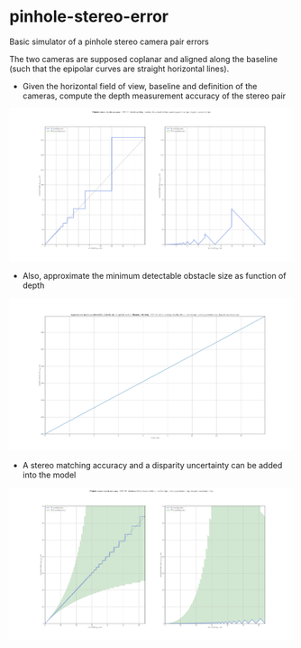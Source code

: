 # pinhole-stereo-error
Basic simulator of a pinhole stereo camera pair errors

The two cameras are supposed coplanar and aligned along the baseline (such that the epipolar curves are straight horizontal lines).

* Given the horizontal field of view, baseline and definition of the cameras, compute the depth measurement accuracy of the stereo pair

![alt text](https://github.com/g-rousseau/pinhole-stereo-error/blob/main/example_1.png)

* Also, approximate the minimum detectable obstacle size as function of depth

![alt text](https://github.com/g-rousseau/pinhole-stereo-error/blob/main/example_1_2.png)

* A stereo matching accuracy and a disparity uncertainty can be added into the model

![alt text](https://github.com/g-rousseau/pinhole-stereo-error/blob/main/example_2.png)
